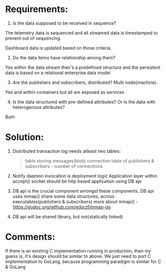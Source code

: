 
Requirements:
============


1) Is the data supposed to be received in sequence?

The telemetry data is sequenced and all streamed data is timestamped to prevent out of sequencing.

Dashboard data is updated based on those criteria.

 

2) Do the data items have relationship among them?

Yes within the data stream their’s a predefined structure and the persistent data is based on a relational enterprise data model

 

3) Are the publishers and subscribers, distributed? Multi node(machine).

Yes and within containers but all are exposed as services

 

4) Is the data structured with pre-defined attributes? Or Is the data with heterogenous attributes?

Both



Solution:
=========

1) Distributed transaction log needs atleast two tables:
     > table storing messages(blob)
     > connection table of publishers & subscribers - number of connections

2) Notify daemon invocation is deployment logic 
   Application layer within accept() socket should be http based application using DB api

3) DB api is the crucial component amongst these components. DB api uses mmap() share some data structures, across executables(publishers & subscribers)
   more about mmap() - https://godoc.org/github.com/edsrzf/mmap-go


4) DB api will be shared library, but not(statically linked)


Comments:
========

If there is an existing C implementation running in production, then my guess is, it's design should be similar to above. We just need to port C implementation to GoLang, because programming paradigm is similar for C & GoLang


